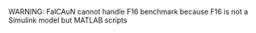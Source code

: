 WARNING: FalCAuN cannot handle F16 benchmark because F16 is not a Simulink model but MATLAB scripts

